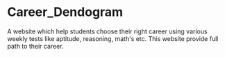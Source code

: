 # Career_Dendogram
A website which help students choose their right career using various weekly tests like aptitude, reasoning, math's etc. This website provide full path to their career.
